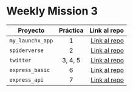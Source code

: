 # Weekly Mission 3

| Proyecto | Práctica | Link al repo |
| ------------- |:-------------:| -----:|
|`my_launchx_app`|1|[Link al repo](https://github.com/LouiseMillan/my_launchx_app)|
|`spiderverse`|2|[Link al repo](https://github.com/LouiseMillan/spiderverse)|
|`twitter`|3, 4, 5|[Link al repo](https://github.com/LouiseMillan/twitter)|
|`express_basic`|6|[Link al repo](https://github.com/LouiseMillan/express_basic)|
|`express_api`|7|[Link al repo](https://github.com/LouiseMillan/express_api)|
